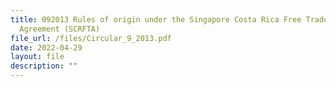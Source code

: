 ```yaml
---
title: 092013 Rules of origin under the Singapore Costa Rica Free Trade
  Agreement (SCRFTA)
file_url: /files/Circular_9_2013.pdf
date: 2022-04-29
layout: file
description: ""
---
```


